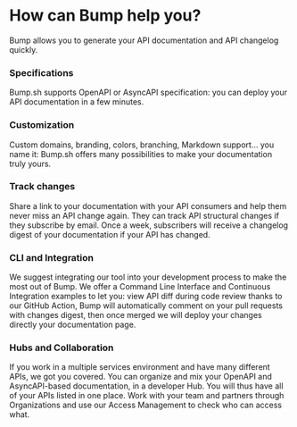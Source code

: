 # How can Bump help you?

Bump allows you to generate your API documentation and API changelog quickly.

### Specifications
Bump.sh supports OpenAPI or AsyncAPI specification: you can deploy your API documentation in a few minutes.

### Customization
Custom domains, branding, colors, branching, Markdown support... you name it: Bump.sh offers many possibilities to make your documentation truly yours.

### Track changes
Share a link to your documentation with your API consumers and help them never miss an API change again. They can track API structural changes if they subscribe by email. Once a week, subscribers will receive a changelog digest of your documentation if your API has changed.

### CLI and Integration
We suggest integrating our tool into your development process to make the most out of Bump. We offer a Command Line Interface and Continuous Integration examples to let you: view API diff during code review thanks to our GitHub Action, Bump will automatically comment on your pull requests with changes digest, then once merged we will deploy your changes directly your documentation page.

### Hubs and Collaboration
If you work in a multiple services environment and have many different APIs, we got you covered. You can organize and mix your OpenAPI and AsyncAPI-based documentation, in a developer Hub. You will thus have all of your APIs listed in one place.
Work with your team and partners through Organizations and use our Access Management to check who can access what.